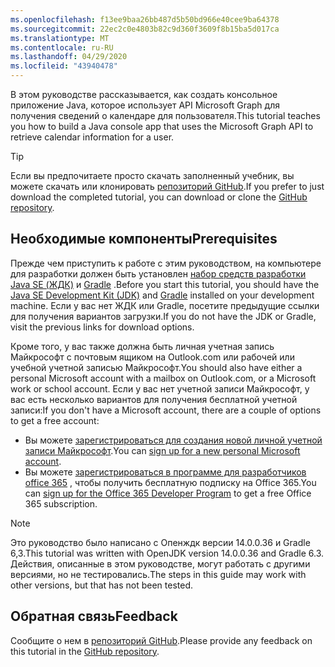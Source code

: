 ```yaml
---
ms.openlocfilehash: f13ee9baa26bb487d5b50bd966e40cee9ba64378
ms.sourcegitcommit: 22ec2c0e4803b82c9d360f3609f8b15ba5d017ca
ms.translationtype: MT
ms.contentlocale: ru-RU
ms.lasthandoff: 04/29/2020
ms.locfileid: "43940478"
---
```

<!-- markdownlint-disable MD002 MD041 -->

<span data-ttu-id="2a9d9-101">В этом руководстве рассказывается, как создать консольное приложение Java, которое использует API Microsoft Graph для получения сведений о календаре для пользователя.</span><span class="sxs-lookup"><span data-stu-id="2a9d9-101">This tutorial teaches you how to build a Java console app that uses the Microsoft Graph API to retrieve calendar information for a user.</span></span>

> [!TIP]
> <span data-ttu-id="2a9d9-102">Если вы предпочитаете просто скачать заполненный учебник, вы можете скачать или клонировать [репозиторий GitHub](https://github.com/microsoftgraph/msgraph-training-java).</span><span class="sxs-lookup"><span data-stu-id="2a9d9-102">If you prefer to just download the completed tutorial, you can download or clone the [GitHub repository](https://github.com/microsoftgraph/msgraph-training-java).</span></span>

## <a name="prerequisites"></a><span data-ttu-id="2a9d9-103">Необходимые компоненты</span><span class="sxs-lookup"><span data-stu-id="2a9d9-103">Prerequisites</span></span>

<span data-ttu-id="2a9d9-104">Прежде чем приступить к работе с этим руководством, на компьютере для разработки должен быть установлен [набор средств разработки Java SE (ЖДК)](https://java.com/en/download/faq/develop.xml) и [Gradle](https://gradle.org/) .</span><span class="sxs-lookup"><span data-stu-id="2a9d9-104">Before you start this tutorial, you should have the [Java SE Development Kit (JDK)](https://java.com/en/download/faq/develop.xml) and [Gradle](https://gradle.org/) installed on your development machine.</span></span> <span data-ttu-id="2a9d9-105">Если у вас нет ЖДК или Gradle, посетите предыдущие ссылки для получения вариантов загрузки.</span><span class="sxs-lookup"><span data-stu-id="2a9d9-105">If you do not have the JDK or Gradle, visit the previous links for download options.</span></span>

<span data-ttu-id="2a9d9-106">Кроме того, у вас также должна быть личная учетная запись Майкрософт с почтовым ящиком на Outlook.com или рабочей или учебной учетной записью Майкрософт.</span><span class="sxs-lookup"><span data-stu-id="2a9d9-106">You should also have either a personal Microsoft account with a mailbox on Outlook.com, or a Microsoft work or school account.</span></span> <span data-ttu-id="2a9d9-107">Если у вас нет учетной записи Майкрософт, у вас есть несколько вариантов для получения бесплатной учетной записи:</span><span class="sxs-lookup"><span data-stu-id="2a9d9-107">If you don't have a Microsoft account, there are a couple of options to get a free account:</span></span>

- <span data-ttu-id="2a9d9-108">Вы можете [зарегистрироваться для создания новой личной учетной записи Майкрософт](https://signup.live.com/signup?wa=wsignin1.0&rpsnv=12&ct=1454618383&rver=6.4.6456.0&wp=MBI_SSL_SHARED&wreply=https://mail.live.com/default.aspx&id=64855&cbcxt=mai&bk=1454618383&uiflavor=web&uaid=b213a65b4fdc484382b6622b3ecaa547&mkt=E-US&lc=1033&lic=1).</span><span class="sxs-lookup"><span data-stu-id="2a9d9-108">You can [sign up for a new personal Microsoft account](https://signup.live.com/signup?wa=wsignin1.0&rpsnv=12&ct=1454618383&rver=6.4.6456.0&wp=MBI_SSL_SHARED&wreply=https://mail.live.com/default.aspx&id=64855&cbcxt=mai&bk=1454618383&uiflavor=web&uaid=b213a65b4fdc484382b6622b3ecaa547&mkt=E-US&lc=1033&lic=1).</span></span>
- <span data-ttu-id="2a9d9-109">Вы можете [зарегистрироваться в программе для разработчиков office 365](https://developer.microsoft.com/office/dev-program) , чтобы получить бесплатную подписку на Office 365.</span><span class="sxs-lookup"><span data-stu-id="2a9d9-109">You can [sign up for the Office 365 Developer Program](https://developer.microsoft.com/office/dev-program) to get a free Office 365 subscription.</span></span>

> [!NOTE]
> <span data-ttu-id="2a9d9-110">Это руководство было написано с Опенждк версии 14.0.0.36 и Gradle 6,3.</span><span class="sxs-lookup"><span data-stu-id="2a9d9-110">This tutorial was written with OpenJDK version 14.0.0.36 and Gradle 6.3.</span></span> <span data-ttu-id="2a9d9-111">Действия, описанные в этом руководстве, могут работать с другими версиями, но не тестировались.</span><span class="sxs-lookup"><span data-stu-id="2a9d9-111">The steps in this guide may work with other versions, but that has not been tested.</span></span>

## <a name="feedback"></a><span data-ttu-id="2a9d9-112">Обратная связь</span><span class="sxs-lookup"><span data-stu-id="2a9d9-112">Feedback</span></span>

<span data-ttu-id="2a9d9-113">Сообщите о нем в [репозиторий GitHub](https://github.com/microsoftgraph/msgraph-training-java).</span><span class="sxs-lookup"><span data-stu-id="2a9d9-113">Please provide any feedback on this tutorial in the [GitHub repository](https://github.com/microsoftgraph/msgraph-training-java).</span></span>

